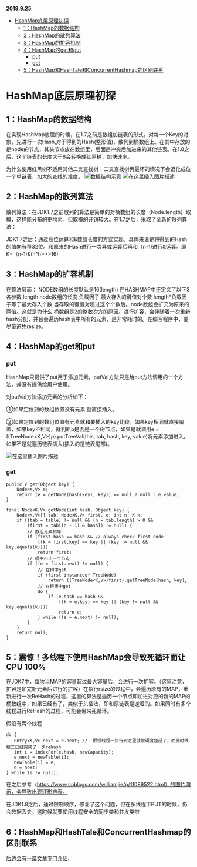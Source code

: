 **2019.9.25**
   * [HashMap底层原理初探]()
      * [1：HashMap的数据结构]()
      * [2：HashMap的散列算法]()
      * [3：HashMap的扩容机制]()
      * [4：HashMap的get和put]()
         * [put]()
         * [get]()
      * [5：HashMap和HashTale和ConcurrentHashmap的区别联系]()

# HashMap底层原理初探
## 1：HashMap的数据结构
在实现HashMap底层的时候，在1.7之前是数组加链表的形式。对每一个Key的对象，先进行一次Hash,对于得到的Hash(整形值)，散列到桶数组上。在其中存放的是node的节点，其头节点放在数组里，后面是冲突后加进来的其他链表。在1.8之后，这个链表的长度大于8会转换成红黑树，加快速率。

为什么使用红黑树不适用其他二叉查找树：二叉查找树再最坏的情况下会退化成位一个单链表，加大的查找的难度。
![数据结构示意](https://imgconvert.csdnimg.cn/aHR0cHM6Ly9jYW1vLmdpdGh1YnVzZXJjb250ZW50LmNvbS83MDYyMmE2MmVlMjYyZmI2MDg5NmY1ZTYyOTAxMmVhYmQ2OThjYjYwLzY4NzQ3NDcwNzMzYTJmMmY2ZDc5MmQ2MjZjNmY2NzJkNzQ2ZjJkNzU3MzY1MmU2ZjczNzMyZDYzNmUyZDYyNjU2OTZhNjk2ZTY3MmU2MTZjNjk3OTc1NmU2MzczMmU2MzZmNmQyZjMyMzAzMTM5MmQzNzJmNmE2NDZiMzEyZTM4MjU0NTM0MjU0MjM5MjUzODQyMjU0NTM1MjUzODM5MjUzODQ0MjU0NTM3MjUzOTQxMjUzODM0MjU0NTM1MjUzODM2MjUzODM1MjU0NTM5MjUzODMzMjU0MTM4MjU0NTM3MjU0MjQyMjUzOTMzMjU0NTM2MjUzOTQ1MjUzODM0MmU3MDZlNjc?x-oss-process=image/format,png)
![在这里插入图片描述](https://imgconvert.csdnimg.cn/aHR0cHM6Ly9jYW1vLmdpdGh1YnVzZXJjb250ZW50LmNvbS8yMGRlN2U0NjVjYWMyNzk4NDI4NTEyNThlYzRkMWVjMWM0ZDNkN2QxLzY4NzQ3NDcwM2EyZjJmNmQ3OTJkNjI2YzZmNjcyZDc0NmYyZDc1NzM2NTJlNmY3MzczMmQ2MzZlMmQ2MjY1Njk2YTY5NmU2NzJlNjE2YzY5Nzk3NTZlNjM3MzJlNjM2ZjZkMmYzMTM4MmQzODJkMzIzMjJmMzYzNzMyMzMzMzM3MzYzNDJlNmE3MDY3?x-oss-process=image/format,png)
## 2：HashMap的散列算法
散列算法：在JDK1.7之前散列的算法是简单的对桶数组的长度（Node.length）取模，这样能分布的更均匀。但取模的开销较大。在1.7之后，采取了全新的散列算法：

JDK1.7之后：通过高位运算和&数组长度的方式实现。具体来说是将得到的Hash的值向有移32位。和原来的Hash进行一次异或运算后再和（n-1)进行&运算。即K=（n-1)&(h^h>>>16)

## 3：HashMap的扩容机制
在算法层面：
NODE数组的长度默认是16(length)
在HASHMAP中还定义了以下3各参数
length node数组的长度
负载因子
最大存入的键值对个数
length*负载因子等于最大存入个数
当存取的键值对超过这个个数后。node数组会扩充为原来的两倍。这就是为什么
桶数组是2的整数次方的原因。进行扩容，会伴随着一次重新hash分配，并且会遍历hash表中所有的元素，是非常耗时的。在编写程序中，要尽量避免resize。

## 4：HashMap的get和put
### put
HashMap只提供了put用于添加元素，putVal方法只是给put方法调用的一个方法，并没有提供给用户使用。

对putVal方法添加元素的分析如下：

①如果定位到的数组位置没有元素 就直接插入。

②如果定位到的数组位置有元素就和要插入的key比较，如果key相同就直接覆盖，如果key不相同，就判断p是否是一个树节点，如果是就调用e = ((TreeNode<K,V>)p).putTreeVal(this, tab, hash, key, value)将元素添加进入。如果不是就遍历链表插入(插入的是链表尾部)。

![在这里插入图片描述](https://imgconvert.csdnimg.cn/aHR0cHM6Ly9jYW1vLmdpdGh1YnVzZXJjb250ZW50LmNvbS9kZjFjMzA3N2I5Mjk4NzM3MjdjOTk3MGUzYTQ4YzBlZjE0ZmQwOTRkLzY4NzQ3NDcwNzMzYTJmMmY2ZDc5MmQ2MjZjNmY2NzJkNzQ2ZjJkNzU3MzY1MmU2ZjczNzMyZDYzNmUyZDYyNjU2OTZhNjk2ZTY3MmU2MTZjNjk3OTc1NmU2MzczMmU2MzZmNmQyZjMyMzAzMTM5MmQzNzJmNzA3NTc0MjU0NTM2MjUzOTM2MjU0MjM5MjU0NTM2MjU0MjMzMjUzOTM1MmU3MDZlNjc?x-oss-process=image/format,png)
### get

```
public V get(Object key) {
    Node<K,V> e;
    return (e = getNode(hash(key), key)) == null ? null : e.value;
}

final Node<K,V> getNode(int hash, Object key) {
    Node<K,V>[] tab; Node<K,V> first, e; int n; K k;
    if ((tab = table) != null && (n = tab.length) > 0 &&
        (first = tab[(n - 1) & hash]) != null) {
        // 数组元素相等
        if (first.hash == hash && // always check first node
            ((k = first.key) == key || (key != null && key.equals(k))))
            return first;
        // 桶中不止一个节点
        if ((e = first.next) != null) {
            // 在树中get
            if (first instanceof TreeNode)
                return ((TreeNode<K,V>)first).getTreeNode(hash, key);
            // 在链表中get
            do {
                if (e.hash == hash &&
                    ((k = e.key) == key || (key != null && key.equals(k))))
                    return e;
            } while ((e = e.next) != null);
        }
    }
    return null;
}
```
## 5：震惊！多线程下使用HashMap会导致死循环而让CPU 100%
  在JDK7中，每次当MAP的容量超过最大容量后，会进行一次扩容。（这里注意，扩容是加完新元素后进行的扩容）在执行rsize的过程中，会遍历原有的MAP，重新进行一次ReHash的过程，这里的算法是遍历一个节点即加进对应的新的MAP的桶数组中，如果已经有了，类似于头插法，即和原链表是逆着的。如果同时有多个线程进行ReHash的过程，可能会带来死循环。
  
 假设有两个线程
 ```
 do {
    Entry<K,V> next = e.next; //  假设线程一执行到这里就被调度挂起了，而此时线程二已经完成了一次rehash
    int i = indexFor(e.hash, newCapacity);
    e.next = newTable[i];
    newTable[i] = e;
    e = next;
} while (e != null);
```

在之后参考（https://www.cnblogs.com/williamjie/p/11089522.html）的图片演示，会导致出现环形链表。

在JDK1.8之后，通过限制顺序，修复了这个问题，但在多线程下PUT的时候，仍会数据丢失，这时候就要使用线程安全的同步类和并发类啦

## 6：HashMap和HashTale和ConcurrentHashmap的区别联系
[后边会有一篇文章专门介绍](https://mp.csdn.net).

